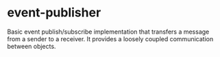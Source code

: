 # event-publisher
Basic event publish/subscribe implementation that transfers a message from a sender to a receiver. It provides a loosely coupled communication between objects.
